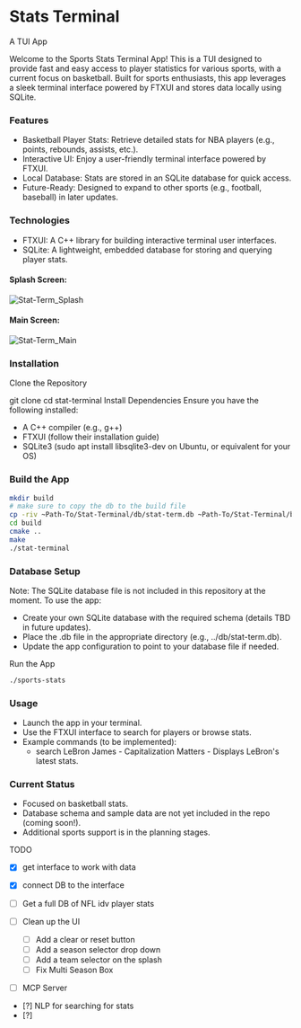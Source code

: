# Stats Terminal
A TUI App

Welcome to the Sports Stats Terminal App! This is a TUI designed to provide fast and easy access to player statistics for various sports, with a current focus on basketball. Built for sports enthusiasts, this app leverages a sleek terminal interface powered by FTXUI and stores data locally using SQLite.
### Features

- Basketball Player Stats: Retrieve detailed stats for NBA players (e.g., points, rebounds, assists, etc.).
- Interactive UI: Enjoy a user-friendly terminal interface powered by FTXUI.
- Local Database: Stats are stored in an SQLite database for quick access.
- Future-Ready: Designed to expand to other sports (e.g., football, baseball) in later updates.

### Technologies

- FTXUI: A C++ library for building interactive terminal user interfaces.
- SQLite: A lightweight, embedded database for storing and querying player stats.

#### Splash Screen:
![Stat-Term_Splash](https://github.com/user-attachments/assets/7f1c3cd6-4d96-4dfa-b1cd-913271a55617)

#### Main Screen:
![Stat-Term_Main](https://github.com/user-attachments/assets/a7b01ced-a92c-4376-aa9b-897b97f1e224)

### Installation

Clone the Repository

git clone 
cd stat-terminal
Install Dependencies
Ensure you have the following installed:

- A C++ compiler (e.g., g++)
- FTXUI (follow their installation guide)
- SQLite3 (sudo apt install libsqlite3-dev on Ubuntu, or equivalent for your OS)

### Build the App
```bash
mkdir build
# make sure to copy the db to the build file
cp -riv ~Path-To/Stat-Terminal/db/stat-term.db ~Path-To/Stat-Terminal/build/
cd build
cmake ..
make
./stat-terminal
```
### Database Setup
Note: The SQLite database file is not included in this repository at the moment. To use the app:

- Create your own SQLite database with the required schema (details TBD in future updates).
- Place the .db file in the appropriate directory (e.g., ../db/stat-term.db).
- Update the app configuration to point to your database file if needed.

Run the App
```bash
./sports-stats
```
### Usage

- Launch the app in your terminal.
- Use the FTXUI interface to search for players or browse stats.
- Example commands (to be implemented):
    - search LeBron James - Capitalization Matters - Displays LeBron's latest stats.

### Current Status

- Focused on basketball stats.
- Database schema and sample data are not yet included in the repo (coming soon!).
- Additional sports support is in the planning stages.

TODO
<!--TODO-->

- [x] get interface to work with data
- [x] connect DB to the interface
- [ ] Get a full DB of NFL idv player stats
- [ ] Clean up the UI

  - [ ] Add a clear or reset button
  - [ ] Add a season selector drop down
  - [ ] Add a team selector on the splash
  - [ ] Fix Multi Season Box
     
- [ ] MCP Server

- [?] NLP for searching for stats
- [?]

